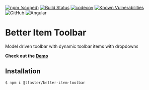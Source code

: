 [![npm (scoped)](https://img.shields.io/npm/v/@tfaster/better-item-toolbar?label=@tfaster/better-item-toolbar&style=flat-square)](https://www.npmjs.com/package/@tfaster/better-item-toolbar)
[![Build Status](https://app.travis-ci.com/tFaster/better-item-toolbar.svg?branch=main)](https://app.travis-ci.com/tFaster/better-item-toolbar)
[![codecov](https://codecov.io/gh/tFaster/better-item-toolbar/branch/main/graph/badge.svg)](https://codecov.io/gh/tFaster/better-item-toolbar)
[![Known Vulnerabilities](https://snyk.io/test/github/tFaster/better-item-toolbar/badge.svg?targetFile=projects/better-item-toolbar/package.json)](https://snyk.io/test/github/tFaster/better-item-toolbar?targetFile=projects/better-item-toolbar/package.json)
![GitHub](https://img.shields.io/github/license/tFaster/better-item-toolbar?style=flat-square)
![Angular](https://img.shields.io/badge/Angular-DD0031?style=for-the-badge&logo=angular&logoColor=white)

# Better Item Toolbar

Model driven toolbar with dynamic toolbar items with dropdowns

**Check out the [Demo](https://tfaster.github.io/better-item-toolbar/)**


## Installation

```bash
$ npm i @tfaster/better-item-toolbar
```

